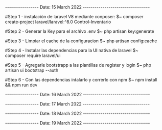 -----------------  Date: 15 March 2022 ----------------------------------

#Step 1 - instalaciòn de laravel V8 mediante conposer:
  $~ composer create-project laravel/laravel:^8.0 Control-Inventario
  
#Step 2 - Generar la Key para el archivo .env
  $~ php artisan key:generate

#Step 3 - Limpiar el cache de la configuracion
  $~ php artisan config:cache
 
 #Step 4 - Instalar las dependencias para la UI nativa de laravel
 $~ composer require laravel/ui
 
 #Step 5 - Agregarle bootstrapp a las plantillas de register y login
 $~ php artisan ui bootstrap --auth
 
 #Step 6 - Con las dependencias intalarlo y correrlo con npm
 $~ npm install && npm run dev
 
 -----------------  Date: 16 March 2022 ----------------------------------
 
 -----------------  Date: 17 March 2022 ----------------------------------
 
 -----------------  Date: 18 March 2022 ----------------------------------
 
 -----------------  Date: 19 March 2022 ----------------------------------
  
